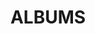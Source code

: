 ---
layout: album_gallery
resource: instagram
title: "ALBUMS"
description: "archive"
active: gallery
header-img: "img/gallery-bg.jpg"
images:
- image_path: /minhminh_014/ao_dai/snaptik_7480143524978019592_0.jpeg
  gallery-folder: /gallery/minhminh_014/ao_dai/
  gallery-name: ao_dai
  gallery-date: April 2025
- image_path: /minhminh_014/New folder/Snaptik.app_74483289078556459602.jpg
  gallery-folder: /gallery/minhminh_014/New folder/
  gallery-name: New folder
  gallery-date: April 2025
---